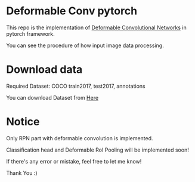 # Deformable Conv pytorch
This repo is the implementation of [Deformable Convolutional Networks](https://arxiv.org/abs/1703.06211) in pytorch framework.  

You can see the procedure of how input image data processing. 

# Download data 
Required Dataset: COCO train2017, test2017, annotations 

You can download Dataset from [Here](https://cocodataset.org/)

# Notice
Only RPN part with deformable convolution is implemented.

Classification head and Deformable RoI Pooling will be implemented soon! 

If there's any error or mistake, feel free to let me know! 

Thank You :) 
